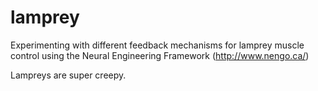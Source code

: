 lamprey
=======

Experimenting with different feedback mechanisms for lamprey muscle control using the Neural Engineering Framework (http://www.nengo.ca/)


Lampreys are super creepy.
